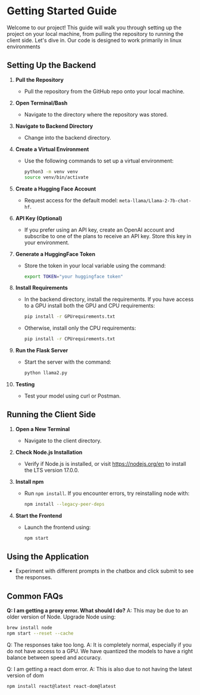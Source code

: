 # Getting Started Guide

Welcome to our project! This guide will walk you through setting up the project on your local machine, from pulling the repository to running the client side. Let's dive in. Our code is designed to work primarily in linux environments

## Setting Up the Backend

1. **Pull the Repository**
   - Pull the repository from the GitHub repo onto your local machine.

2. **Open Terminal/Bash**
   - Navigate to the directory where the repository was stored.

3. **Navigate to Backend Directory**
   - Change into the backend directory.

4. **Create a Virtual Environment**
   - Use the following commands to set up a virtual environment:
     ```bash
     python3 -m venv venv
     source venv/bin/activate
     ```

5. **Create a Hugging Face Account**
   - Request access for the default model: `meta-llama/Llama-2-7b-chat-hf`.

6. **API Key (Optional)**
   - If you prefer using an API key, create an OpenAI account and subscribe to one of the plans to receive an API key. Store this key in your environment.

7. **Generate a HuggingFace Token**
   - Store the token in your local variable using the command:
     ```bash
     export TOKEN="your huggingface token"
     ```

8. **Install Requirements**
   - In the backend directory, install the requirements. If you have access to a GPU install both the GPU and CPU requirements:
     ```bash
     pip install -r GPUrequirements.txt
     ```
   - Otherwise, install only the CPU requirements:
     ```bash
     pip install -r CPUrequirements.txt
     ```

9. **Run the Flask Server**
   - Start the server with the command:
     ```bash
     python llama2.py
     ```

10. **Testing**
    - Test your model using curl or Postman.

## Running the Client Side

1. **Open a New Terminal**
   - Navigate to the client directory.

2. **Check Node.js Installation**
   - Verify if Node.js is installed, or visit https://nodejs.org/en to install the LTS version 17.0.0.

3. **Install npm**
   - Run `npm install`. If you encounter errors, try reinstalling node with:
     ```bash
     npm install --legacy-peer-deps
     ```

4. **Start the Frontend**
   - Launch the frontend using:
     ```bash
     npm start
     ```

## Using the Application

- Experiment with different prompts in the chatbox and click submit to see the responses.

## Common FAQs

**Q: I am getting a proxy error. What should I do?**
A: This may be due to an older version of Node. Upgrade Node using:
```bash
brew install node
npm start --reset --cache
```

Q: The responses take too long. 
A: It is completely normal, especially if you do not have access to a GPU. We have quantized the models to have a right balance between speed and accuracy. 

Q: I am getting a react dom error. 
A: This is also due to not having the latest version of dom
```bash
npm install react@latest react-dom@latest
```







